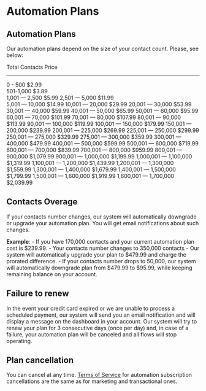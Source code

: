 # Automation Plans



## Automation Plans

Our automation plans depend on the size  of your contact count. Please, see below:

Total Contacts     Price  
-------------      --------------------  
0 - 500            $2.99                    
501-1,000          $3.89                   
1,001 — 2,500      $5.99 
2,501 — 5,000      $11.99       
5,001 — 10,000     $14.99 
10,001 — 20,000    $29.99
20,001 — 30,000    $53.99
30,001 — 40,000    $59.99
40,001 — 50,000    $65.99
50,001 — 60,000    $95.99
60,001 — 70,000    $101.99
70,001 — 80,000    $107.99
80,001 — 90,000    $113.99
90,001 — 100,000   $119.99
100,001 — 150,000  $179.99
150,001 — 200,000  $239.99
200,001 — 225,000  $269.99
225,001 — 250,000  $299.99
250,001 — 275,000  $329.99
275,001 — 300,000  $359.99
300,001 — 400,000  $479.99
400,001 — 500,000  $599.99
500,001 — 600,000  $719.99
600,001 — 700,000  $839.99
700,001 — 800,000  $959.99
800,001 — 900,000  $1,079.99
900,001 — 1,000,000 $1,199.99
1,000,001 — 1,100,000   $1,319.99
1,100,001 — 1,200,000   $1,439.99
1,200,001 — 1,300,000   $1,559.99
1,300,001 — 1,400,000   $1,679.99
1,400,001 — 1,500,000   $1,799.99
1,500,001 — 1,600,000   $1,919.99
1,600,001 — 1,700,000   $2,039.99


## Contacts Overage

If your contacts number changes, our system will automatically downgrade or upgrade your automation plan. You will get email notifications about such changes.

**Example**:
    - If you have 170,000 contacts and your current automation plan cost is $239.99. 
    - Your contacts number changes to 350,000 contacts
    - Our system will automatically upgrade your plan to $479.99 and charge the prorated difference.
    - If  your contacts number drops to 50,000, our system will automatically downgrade plan from $479.99 to $95.99, while keeping remaining balance on your account.


## Failure to renew

In the event your credit card expired or we are unable to process a scheduled payment, our system will send you an email notification and will display a  message on the dashboard in your account. Our system will try to renew your plan for 3 consecutive days (once per day) and, in case of a failure, your automation plan will be canceled and all flows will stop operating.

## Plan cancellation

You can cancel at any time. [Terms of Service](/terms) for automation subscription cancellations are the same as for marketing and transactional ones.
